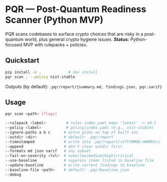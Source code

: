 # PQR — Post-Quantum Readiness Scanner (Python MVP)

PQR scans codebases to surface crypto choices that are risky in a
post-quantum world, plus general crypto hygiene issues.
**Status:** Python-focused MVP with rulepacks + policies.

## Quickstart

```bash
pip install -e .            # dev install
pqr scan . --policy nist-stable
```

Outputs (by default): `.pqr/report/{summary.md, findings.json, pqr.sarif}`

## Usage
```bash
pqr scan <path> [flags]

--rulepack <label>         # rules index.yaml maps 'latest' -> v0.1
--policy <label>           # policy/index.yaml (e.g., nist-stable)
--ignore-paths a b c      # extra globs on top of built-ins
--outdir <dir>            # default: .pqr/report
--timestamped             # write into .pqr/report/<YYYYMMDD-HHMMSS>/
--append                  # don't clear outdir first
--formats md json sarif   # any subset
--fail-on-severity <lvl>  # none|low|medium|high|critical
--use-baseline            # suppress items listed in baseline file
--update-baseline         # write current findings to baseline
--baseline-file <path>    # default: .pqr/baseline.json
--debug
```
